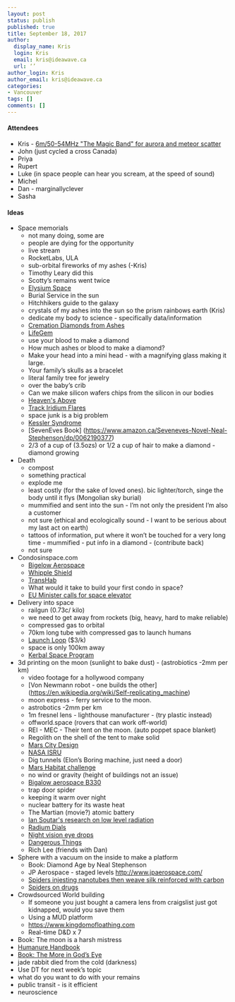 ```yaml
---
layout: post
status: publish
published: true
title: September 18, 2017
author:
  display_name: Kris
  login: Kris
  email: kris@ideawave.ca
  url: ‘’
author_login: Kris
author_email: kris@ideawave.ca
categories:
- Vancouver
tags: []
comments: []
---
```


#### Attendees

* Kris - [6m/50-54MHz "The Magic Band" for aurora and meteor scatter](https://en.wikipedia.org/wiki/6-meter_band)
* John (just cycled a cross Canada)
* Priya 
* Rupert 
* Luke (in space people can hear you scream, at the speed of sound)
* Michel 
* Dan - marginallyclever 
* Sasha  

#### Ideas 

* Space memorials 
    * not many doing, some are
    * people are dying for the opportunity
    * live stream
    * RocketLabs, ULA 
    * sub-orbital fireworks of my ashes (-Kris)
    * Timothy Leary did this
    * Scotty’s remains went twice
    * [Elysium Space](http://elysiumspace.com/)
    * Burial Service in the sun
    * Hitchhikers guide to the galaxy
    * crystals of my ashes into the sun so the prism rainbows earth (Kris)
    * dedicate my body to science - specifically data/information
    * [Cremation Diamonds from Ashes](https://www.cremationsolutions.com/cremation-jewelry-for-ashes/cremation-diamonds-made-from-ashes)
    * [LifeGem](http://www.lifegem.com/)
    * use your blood to make a diamond
    * How much ashes or blood to make a diamond?
    * Make your head into a mini head - with a magnifying glass making it large. 
    * Your family’s skulls as a bracelet
    * literal family tree for jewelry 
    * over the baby’s crib
    * Can we make silicon wafers chips from the silicon in our bodies
    * [Heaven's Above](http://heavens-above.com/)
    * [Track Iridium Flares](http://www.satflare.com/track.asp?q=iridium)
    * space junk is a big problem
    * [Kessler Syndrome](https://en.wikipedia.org/wiki/Kessler_syndrome)
    * [SevenEves Book] (https://www.amazon.ca/Seveneves-Novel-Neal-Stephenson/dp/0062190377)
    * 2/3 of a cup of (3.5ozs) or 1/2 a cup of hair to make a diamond - diamond growing 
* Death
    * compost
    * something practical
    * explode me
    * least costly (for the sake of loved ones). bic lighter/torch, singe the body until it flys (Mongolian sky burial)
    * mummified and sent into the sun - I’m not only the president I’m also a customer
    * not sure (ethical and ecologically sound - I want to be serious about my last act on earth)
    * tattoos of information, put where it won’t be touched for a very long time - mummified - put info in a diamond - (contribute back)
    * not sure
* Condosinspace.com
    * [Bigelow Aerospace](https://bigelowaerospace.com/whoweare/)
    * [Whipple Shield](https://en.wikipedia.org/wiki/Whipple_shield)
    * [TransHab](https://en.wikipedia.org/wiki/TransHab)
    * What would it take to build your first condo in space?
    * [EU Minister calls for space elevator](https://juliareda.eu/2017/09/ep-calls-for-space-elevator/)
* Delivery into space
    * railgun (0.73c/ kilo) 
    * we need to get away from rockets (big, heavy, hard to make reliable)
    * compressed gas to orbital 
    * 70km long tube with compressed gas to launch humans
    * [Launch Loop](https://en.wikipedia.org/wiki/Launch_loop) ($3/k)
    * space is only 100km away
    * [Kerbal Space Program](https://kerbalspaceprogram.com/en/)
* 3d printing on the moon (sunlight to bake dust) - (astrobiotics -2mm per km)
    * video footage for a hollywood company
    * [Von Newmann robot - one builds the other] (https://en.wikipedia.org/wiki/Self-replicating_machine)
    * moon express - ferry service to the moon. 
    * astrobotics -2mm per km
    * 1m fresnel lens - lighthouse manufacturer - (try plastic instead)
    * offworld.space (rovers that can work off-world)
    * REI - MEC - Their tent on the moon. (auto poppet space blanket)
    * Regolith on the shell of the tent to make solid
    * [Mars City Design](https://www.marscitydesign.com/)
    * [NASA ISRU](https://www.nasa.gov/exploration/analogs/isru/)
    * Dig tunnels (Elon’s Boring machine, just need a door)
    * [Mars Habitat challenge](http://www.archdaily.com/870686/foster-plus-partners-awarded-top-prize-in-nasas-3d-printed-mars-habitat-challenge)
    * no wind or gravity (height of buildings not an issue)
    * [Bigalow aerospace B330](https://bigelowaerospace.com/b330/)
    * trap door spider
    * keeping it warm over night 
    * nuclear battery for its waste heat
    * The Martian (movie?) atomic battery 
    * [Ian Soutar's research on low level radiation](http://www.radiation-hormesis.com/)
    * [Radium Dials](https://en.wikipedia.org/wiki/Radium_dials)
    * [Night vision eye drops](http://gizmodo.com/the-real-science-behind-the-crazy-night-vision-eyedrops-1694955347)
    * [Dangerous Things](https://dangerousthings.com/)
    * Rich Lee (friends with Dan)
* Sphere with a vacuum on the inside to make a platform
    * Book: Diamond Age by Neal Stephenson
    * JP Aerospace - staged levels http://www.jpaerospace.com/
    * [Spiders injesting nanotubes then weave silk reinforced with carbon](https://www.technologyreview.com/s/537301/spiders-ingest-nanotubes-then-weave-silk-reinforced-with-carbon/)
    * [Spiders on drugs](https://www.youtube.com/watch?v=sHzdsFiBbFc)
* Crowdsourced World building
    * If someone you just bought a camera lens from craigslist just got kidnapped, would you save them
    * Using a MUD platform
    * https://www.kingdomofloathing.com
    * Real-time D&D x 7
* Book: The moon is a harsh mistress
* [Humanure Handbook](http://humanurehandbook.com/)
* [Book: The More in God’s Eye](https://en.wikipedia.org/wiki/The_Mote_in_God%27s_Eye)
* jade rabbit died from the cold (darkness)
* Use DT for next week’s topic
* what do you want to do with your remains
* public transit - is it efficient
* neuroscience


